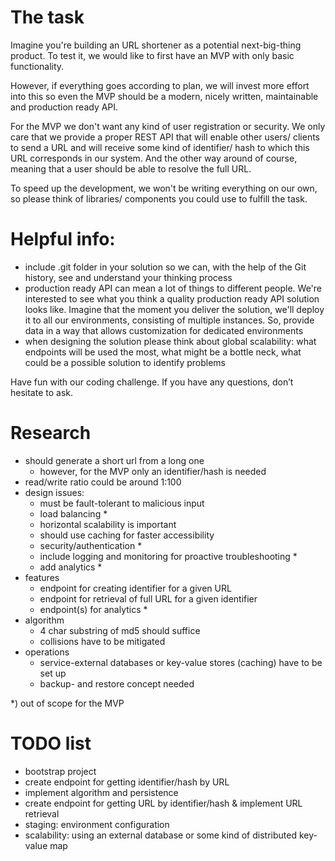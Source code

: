 # The task
Imagine you're building an URL shortener as a potential next-big-thing product. To test it, we would like to first have an MVP with only basic functionality.

However, if everything goes according to plan, we will invest more effort into this so even the MVP should be a modern, nicely written, maintainable and production ready API.

For the MVP we don't want any kind of user registration or security. We only care that we provide a proper REST API that will enable other users/ clients to send a URL and will receive some kind of identifier/ hash to which this URL corresponds in our system. And the other way around of course, meaning that a user should be able to resolve the full URL.

To speed up the development, we won't be writing everything on our own, so please think of libraries/ components you could use to fulfill the task.

# Helpful info:
- include .git folder in your solution so we can, with the help of the Git history, see and understand your thinking process
- production ready API can mean a lot of things to different people. We're interested to see what you think a quality production ready API solution looks like. Imagine that the moment you deliver the solution, we'll deploy it to all our environments, consisting of multiple instances. So, provide data in a way that allows customization for dedicated environments
- when designing the solution please think about global scalability: what endpoints will be used the most, what might be a bottle neck, what could be a possible solution to identify problems

Have fun with our coding challenge. If you have any questions, don’t hesitate to ask.


# Research
- should generate a short url from a long one
  - however, for the MVP only an identifier/hash is needed
- read/write ratio could be around 1:100
- design issues:
  - must be fault-tolerant to malicious input
  - load balancing *
  - horizontal scalability is important
  - should use caching for faster accessibility
  - security/authentication *
  - include logging and monitoring for proactive troubleshooting *
  - add analytics *
- features
  - endpoint for creating identifier for a given URL
  - endpoint for retrieval of full URL for a given identifier
  - endpoint(s) for analytics *
- algorithm
  - 4 char substring of md5 should suffice
  - collisions have to be mitigated
- operations
  - service-external databases or key-value stores (caching) have to be set up
  - backup- and restore concept needed
  
*) out of scope for the MVP

# TODO list
- bootstrap project
- create endpoint for getting identifier/hash by URL
- implement algorithm and persistence
- create endpoint for getting URL by identifier/hash & implement URL retrieval
- staging: environment configuration
- scalability: using an external database or some kind of distributed key-value map
